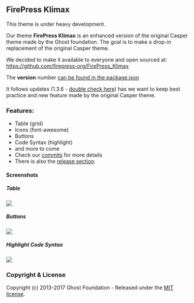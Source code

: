 ## FirePress Klimax

This theme is under heavy development. 

Our theme **FirePress Klimax** is an enhanced version of the original Casper theme made by the Ghost foundation. The goal is to make a drop-in replacement of the original Casper theme. 

We decided to make it available to everyone and open sourced at: https://github.com/firepress-org/FirePress_Klimax

The **version** number [can be found in the package.json](https://github.com/firepress-org/FirePress_Klimax/blob/master/package.json#L5)

It follows updates (1.3.6 - [double check here](https://github.com/TryGhost/Casper/blob/master/package.json#L5)) has we want to keep best practice and new feature made by the original Casper theme.

### Features: 

- Table (grid)
- Icons (font-awesome)
- Buttons
- Code Syntax (highlight) 
- and more to come
- Check our [commits](https://github.com/firepress-org/FirePress_Klimax/commits/master) for more details
- There is also the [release section](https://github.com/firepress-org/FirePress_Klimax/releases).

#### Screenshots

##### Table
![](https://raw.githubusercontent.com/firepress-org/theme-assets/master/common-tools/screenshots/table-grid.png)

##### Buttons
![](https://raw.githubusercontent.com/firepress-org/theme-assets/master/common-tools/screenshots/buttons.png)

##### Highlight Code Syntax
![](https://raw.githubusercontent.com/firepress-org/theme-assets/master/common-tools/screenshots/highlight-syntax.png)

### Copyright & License

Copyright (c) 2013-2017 Ghost Foundation - Released under the [MIT license](LICENSE).